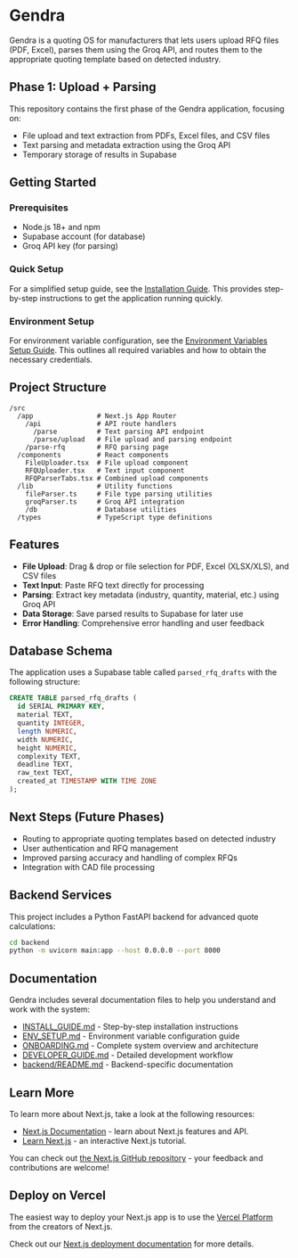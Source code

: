 # Gendra

Gendra is a quoting OS for manufacturers that lets users upload RFQ files (PDF, Excel), parses them using the Groq API, and routes them to the appropriate quoting template based on detected industry.

## Phase 1: Upload + Parsing

This repository contains the first phase of the Gendra application, focusing on:

- File upload and text extraction from PDFs, Excel files, and CSV files
- Text parsing and metadata extraction using the Groq API
- Temporary storage of results in Supabase

## Getting Started

### Prerequisites

- Node.js 18+ and npm
- Supabase account (for database)
- Groq API key (for parsing)

### Quick Setup

For a simplified setup guide, see the [Installation Guide](INSTALL_GUIDE.md). This provides step-by-step instructions to get the application running quickly.

### Environment Setup

For environment variable configuration, see the [Environment Variables Setup Guide](ENV_SETUP.md). This outlines all required variables and how to obtain the necessary credentials.

## Project Structure

```
/src
  /app                # Next.js App Router 
    /api              # API route handlers
      /parse          # Text parsing API endpoint
      /parse/upload   # File upload and parsing endpoint
    /parse-rfq        # RFQ parsing page
  /components         # React components
    FileUploader.tsx  # File upload component
    RFQUploader.tsx   # Text input component
    RFQParserTabs.tsx # Combined upload components
  /lib                # Utility functions
    fileParser.ts     # File type parsing utilities
    groqParser.ts     # Groq API integration
    /db               # Database utilities
  /types              # TypeScript type definitions
```

## Features

- **File Upload**: Drag & drop or file selection for PDF, Excel (XLSX/XLS), and CSV files
- **Text Input**: Paste RFQ text directly for processing
- **Parsing**: Extract key metadata (industry, quantity, material, etc.) using Groq API
- **Data Storage**: Save parsed results to Supabase for later use
- **Error Handling**: Comprehensive error handling and user feedback

## Database Schema

The application uses a Supabase table called `parsed_rfq_drafts` with the following structure:

```sql
CREATE TABLE parsed_rfq_drafts (
  id SERIAL PRIMARY KEY,
  material TEXT,
  quantity INTEGER,
  length NUMERIC,
  width NUMERIC,
  height NUMERIC,
  complexity TEXT,
  deadline TEXT,
  raw_text TEXT,
  created_at TIMESTAMP WITH TIME ZONE
);
```

## Next Steps (Future Phases)

- Routing to appropriate quoting templates based on detected industry
- User authentication and RFQ management
- Improved parsing accuracy and handling of complex RFQs
- Integration with CAD file processing

## Backend Services

This project includes a Python FastAPI backend for advanced quote calculations:

```bash
cd backend
python -m uvicorn main:app --host 0.0.0.0 --port 8000
```

## Documentation

Gendra includes several documentation files to help you understand and work with the system:

- [INSTALL_GUIDE.md](INSTALL_GUIDE.md) - Step-by-step installation instructions
- [ENV_SETUP.md](ENV_SETUP.md) - Environment variable configuration guide
- [ONBOARDING.md](ONBOARDING.md) - Complete system overview and architecture
- [DEVELOPER_GUIDE.md](DEVELOPER_GUIDE.md) - Detailed development workflow
- [backend/README.md](backend/README.md) - Backend-specific documentation

## Learn More

To learn more about Next.js, take a look at the following resources:

- [Next.js Documentation](https://nextjs.org/docs) - learn about Next.js features and API.
- [Learn Next.js](https://nextjs.org/learn) - an interactive Next.js tutorial.

You can check out [the Next.js GitHub repository](https://github.com/vercel/next.js) - your feedback and contributions are welcome!

## Deploy on Vercel

The easiest way to deploy your Next.js app is to use the [Vercel Platform](https://vercel.com/new?utm_medium=default-template&filter=next.js&utm_source=create-next-app&utm_campaign=create-next-app-readme) from the creators of Next.js.

Check out our [Next.js deployment documentation](https://nextjs.org/docs/app/building-your-application/deploying) for more details.
